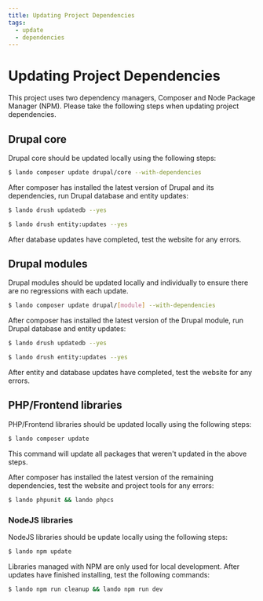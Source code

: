 ```yaml
---
title: Updating Project Dependencies
tags:
  - update
  - dependencies
---
```

# Updating Project Dependencies

This project uses two dependency managers, Composer and Node Package Manager
(NPM). Please take the following steps when updating project dependencies.

## Drupal core

Drupal core should be updated locally using the following steps:

```bash
$ lando composer update drupal/core --with-dependencies
```

After composer has installed the latest version of Drupal and its dependencies,
run Drupal database and entity updates:

```bash
$ lando drush updatedb --yes
```

```bash
$ lando drush entity:updates --yes
```

After database updates have completed, test the website for any errors.

## Drupal modules

Drupal modules should be updated locally and individually to ensure there are no
regressions with each update.

```bash
$ lando composer update drupal/[module] --with-dependencies
```

After composer has installed the latest version of the Drupal module, run
Drupal database and entity updates:

```bash
$ lando drush updatedb --yes
```

```bash
$ lando drush entity:updates --yes
```

After entity and database updates have completed, test the website for any
errors.

## PHP/Frontend libraries

PHP/Frontend libraries should be updated locally using the following steps:

```bash
$ lando composer update
```

This command will update all packages that weren't updated in the above steps.

After composer has installed the latest version of the remaining dependencies,
test the website and project tools for any errors:

```bash
$ lando phpunit && lando phpcs
```

### NodeJS libraries

NodeJS libraries should be update locally using the following steps:

```bash
$ lando npm update
```

Libraries managed with NPM are only used for local development. After updates
have finished installing, test the following commands:

```bash
$ lando npm run cleanup && lando npm run dev
```
